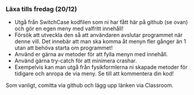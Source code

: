 ### Läxa tills fredag (20/12)

* Utgå från SwitchCase kodfilen som ni har fått här på github (se ovan) och gör en egen meny med valfritt innehåll!
* Försök att utveckla den så att användaren avslutar programmet när denne vill. Det innebär att man ska komma åt menyn fler gånger än 1 utan att behöva starta om programmet!
* Använd er gärna av metoder för att fylla menyn med innehåll.
* Använd gärna try-catch för att minimera crashar.
* Exempelvis kan man utgå från fysikformlerna ni skapade metoder för tidigare och anropa de via meny. Se till att kommentera din kod!

Som vanligt, comitta via github och lägg upp länken via Classroom.

